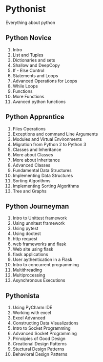 # Pythonist
Everything about python

## Python Novice
1. Intro
2. List and Tuples
3. Dictionaries and sets
4. Shallow and DeepCopy
5. If - Else Control
6. Statements and Loops
7. Advanced Operations for Loops
8. While Loops
9. Functions
10. More Functions
11. Avanced python functions

## Python Apprentice
1. Files Operations
2. Exceptions and command Line Arguments
3. Modules and Virtual Environments
4. Migration from Python 2 to Python 3
5. Classes and Inheritance
6. More about Classes
7. More about Inheritance
8. Advanced Classes
9. Fundamental Data Structures
10. Implementing Data Structures
11. Sorting Algorithms
12. Implementing Sorting Algorithms
13. Tree and Graphs

## Python Journeyman
1. Intro to Unittest framework
2. Using unnitest framework
3. Using pytest
4. Using doctest
5. http request
6. web frameworks and flask
7. Web site using flask
8. flask applications
9. User aythentication in a Flask
10. Intro to concurrent programming
11. Multithreading
12. Multiprocessing
13. Asynchronous Executions

## Pythonista
1. Using PyCharm IDE
2. Working with excel
3. Excel Advanced
4. Constructing Data Visualizations
5. Intro to Socket Programming
6. Advanced Socket Programming
7. Principies of Good Design
8. Creational Design Patterns
9. Stuctural Design Patterns
10. Behavioral Design Patterns
